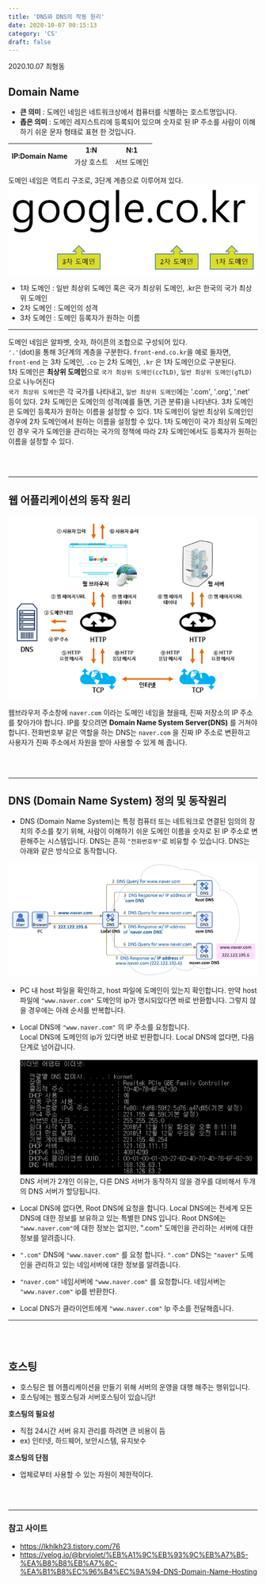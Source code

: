 ```yaml
---
title: 'DNS와 DNS의 작동 원리'
date: 2020-10-07 00:15:13
category: 'CS'
draft: false
---
```


2020.10.07 최형동

## **Domain Name**

- **큰 의미** : 도메인 네임은 네트워크상에서 컴퓨터를 식별하는 호스트명입니다.
- **좁은 의미** : 도메인 레지스트리에 등록되어 있으며 숫자로 된 IP 주소를 사람이 이해하기 쉬운 문자 형태로 표현 한 것입니다.

<table>
    <thead>
        <tr>
            <th rowspan=2>IP:Domain Name</th>
            <th>1:N</th>
            <th>N:1</th>
        </tr>
        <tr>
            <td>가상 호스트</td>
            <td>서브 도메인</td>
        </tr>
    </thead>
    <tbody>
    </tbody>
</table>

도메인 네임은 역트리 구조로, 3단계 계층으로 이루어져 있다.
![](img/DN.png)

- 1차 도메인 : 일반 최상위 도메인 혹은 국가 최상위 도메인, .kr은 한국의 국가 최상위 도메인
- 2차 도메인 : 도메인의 성격
- 3차 도메인 : 도메인 등록자가 원하는 이름

---

도메인 네임은 알파벳, 숫자, 하이픈의 조합으로 구성되어 있다.<br/> `'.'`(dot)을 통해 3단계의 계층을 구분한다. `front-end.co.kr`을 예로 들자면,<br/> `front-end` 는 3차 도메인, `.co` 는 2차 도메인, `.kr` 은 1차 도메인으로 구분된다.<br/> 1차 도메인은 **최상위 도메인**으로 `국가 최상위 도메인(ccTLD)`, `일반 최상위 도메인(gTLD)`으로 나누어진다<br/> `국가 최상위 도메인`은 각 국가를 나타내고, `일반 최상위 도메인`에는 '.com', '.org', '.net' 등이 있다. 2차 도메인은 도메인의 성격(예를 들면, 기관 분류)을 나타낸다. 3차 도메인은 도메인 등록자가 원하는 이름을 설정할 수 있다. 1차 도메인이 일반 최상위 도메인인 경우에 2차 도메인에서 원하는 이름을 설정할 수 있다. 1차 도메인이 국가 최상위 도메인인 경우 국가 도메인을 관리하는 국가의 정책에 따라 2차 도메인에서도 등록자가 원하는 이름을 설정할 수 있다.

<br/><br/>

---

## **웹 어플리케이션의 동작 원리**

![](img/DNS.png)

웹브라우저 주소창에 `naver.com` 이라는 도메인 네임을 쳤을때, 진짜 저장소의 IP 주소를 찾아가야 합니다. IP를 찾으려면 **Domain Name System Server(DNS)** 를 거쳐야 합니다. 전화번호부 같은 역할을 하는 DNS는 `naver.com` 을 진짜 IP 주소로 변환하고 사용자가 진짜 주소에서 자원을 받아 사용할 수 있게 해 줍니다.

<br/><br/>

---

## **DNS (Domain Name System) 정의 및 동작원리**

- DNS (Domain Name System)는 특정 컴퓨터 또는 네트워크로 연결된 임의의 장치의 주소를 찾기 위해, 사람이 이해하기 쉬운 도메인 이름을 숫자로 된 IP 주소로 변환해주는 시스템입니다. DNS는 흔히 `"전화번호부"`로 비유할 수 있습니다. DNS는 아래와 같은 방식으로 동작합니다.

![](img/DNS2.png)

- PC 내 host 파일을 확인하고, host 파일에 도메인이 있는지 확인합니다. 만약 host 파일에 `"www.naver.com"` 도메인의 ip가 명시되있다면 바로 반환합니다. 그렇지 않을 경우에는 아래 순서를 반복합니다.

- Local DNS에 `"www.naver.com"` 의 IP 주소를 요청합니다.<br/> Local DNS에 도메인의 ip가 있다면 바로 반환합니다. Local DNS에 없다면, 다음 단계로 넘어갑니다.
  <br/><br/>
  ![](img/DNS3.png)
  DNS 서버가 2개인 이유는, 다른 DNS 서버가 동작하지 않을 경우를 대비해서 두개의 DNS 서버가 할당됩니다.

- Local DNS에 없다면, Root DNS에 요청을 합니다. Local DNS에는 전세계 모든 DNS에 대한 정보를 보유하고 있는 특별한 DNS 입니다.
  Root DNS에는 `"www.naver.com"`에 대한 정보는 없지만, ".com" 도메인을 관리하는 서버에 대한 정보를 알려줍니다.

- `".com"` DNS에 `"www.naver.com"` 를 요청 합니다. `".com"` DNS는 `"naver"` 도메인을 관리하고 있는 네임서버에 대한 정보를 알려줍니다.

- `"naver.com"` 네임서버에 `"www.naver.com"` 를 요청합니다. 네임서버는 `"www.naver.com"` ip를 반환한다.

- Local DNS가 클라이언트에게 `"www.naver.com"` Ip 주소를 전달해줍니다.

---

<br/><br/>

## **호스팅**

- 호스팅은 웹 어플리케이션을 만들기 위해 서버의 운영을 대행 해주는 행위입니다.
- 호스팅에는 웹호스팅과 서버호스팅이 있습니당!

**호스팅의 필요성**

- 직접 24시간 서버 유지 관리를 하려면 큰 비용이 듬
- ex) 인터넷, 하드웨어, 보안시스템, 유지보수

**호스팅의 단점**

- 업체로부터 사용할 수 있는 자원이 제한적이다.

<br/><br/>

---

### 참고 사이트

- https://lkhlkh23.tistory.com/76
- https://velog.io/@brviolet/%EB%A1%9C%EB%93%9C%EB%A7%B5-%EA%B8%B8%EB%A7%8C-%EA%B1%B8%EC%96%B4%EC%9A%94-DNS-Domain-Name-Hosting
